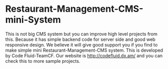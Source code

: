 # Restaurant-Management-CMS-mini-System
This is not big CMS system but you can improve high level projects from this. Because it has simple backend code for server side and good web responsive design. We believe it will give good support you if you find to make simple mini Restaurant-Management-CMS system. This is developed by Code Fluid-TeamCF. Our website is http://codefluid.dx.am/ and you can check this to more sample projects.
